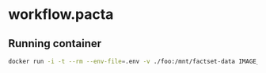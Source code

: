 # workflow.pacta

## Running container

```sh
docker run -i -t --rm --env-file=.env -v ./foo:/mnt/factset-data IMAGE_NAME
```
